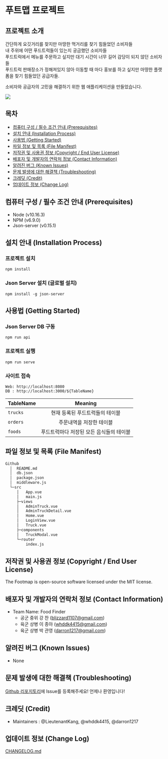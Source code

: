 # 푸트맵 프로젝트

## 프로젝트 소개

간단하게 요깃거리를 찾지만 마땅한 먹거리를 찾기 힘들었던 소비자들<br>
내 주위에 어떤 푸드트럭들이 있는지 궁금했던 소비자들<br>
푸드트럭에서 메뉴를 주문하고 싶지만 대기 시간이 너무 길어 감당이 되지 않던 소비자들<br>
푸드트럭 판매장소가 정해져있지 않아 이동할 때 마다 홍보를 하고 싶지만 마땅한 플랫폼을 찾기 힘들었던 공급자들.<br>

소비자와 공급자의 고민을 해결하기 위한 웹 애플리케이션을 만들었습니다.

<img src="https://github.com/darron1217/footmap-new/blob/master/resources/screenshot1_home.gif?raw=true">

## 목차

- [컴퓨터 구성 / 필수 조건 안내 (Prerequisites)](#컴퓨터-구성--필수-조건-안내-prerequisites)
- [설치 안내 (Installation Process)](#설치-안내-installation-process)
- [사용법 (Getting Started)](#사용법-getting-started)
- [파일 정보 및 목록 (File Manifest)](#파일-정보-및-목록-file-manifest)
- [저작권 및 사용권 정보 (Copyright / End User License)](#저작권-및-사용권-정보-copyright--end-user-license)
- [배포자 및 개발자의 연락처 정보 (Contact Information)](#배포자-및-개발자의-연락처-정보-contact-information)
- [알려진 버그 (Known Issues)](#알려진-버그-known-issues)
- [문제 발생에 대한 해결책 (Troubleshooting)](#문제-발생에-대한-해결책-troubleshooting)
- [크레딧 (Credit)](#크레딧-credit)
- [업데이트 정보 (Change Log)](#업데이트-정보-change-log)

## 컴퓨터 구성 / 필수 조건 안내 (Prerequisites)
  * Node (v10.16.3)
  * NPM (v6.9.0)
  * Json-server (v0.15.1)

## 설치 안내 (Installation Process)

### 프로젝트 설치
```
npm install
```

### Json Server 설치 (글로벌 설치)
```
npm install -g json-server
```

## 사용법 (Getting Started)

### Json Server DB 구동
```
npm run api
```

### 프로젝트 실행
```
npm run serve
```

### 사이트 접속
```
Web: http://localhost:8080
DB : http://localhost:3000/${TableName}
```
| TableName | Meaning |
|-----------|:-------:|
| `trucks`  | 현재 등록된 푸드트럭들의 테이블          |
| `orders`  | 주문내역을 저장한 테이블                |
| `foods`   | 푸드트럭마다 저장된 모든 음식들의 테이블 |

## 파일 정보 및 목록 (File Manifest)

```sh
Github
  │  README.md
  │  db.json
  │  package.json
  │  middleware.js
  └─src
     │   App.vue
     │   main.js
     ├─views
     │   AdminTruck.vue
     │   AdminTruckDetail.vue
     │   Home.vue
     │   LoginView.vue
     │   Truck.vue
     ├─components
     │   TruckModal.vue
     └─router
         index.js
```

## 저작권 및 사용권 정보 (Copyright / End User License)

The Footmap is open-source software licensed under the MIT license.

## 배포자 및 개발자의 연락처 정보 (Contact Information)

+ Team Name: Food Finder
  - 공군 중위 강 찬   (blizzard1107@gmail.com)
  - 육군 상병 이 종아 (whddk4415@gmail.com)
  - 육군 상병 박 관영 (darron1217@gmail.com)

## 알려진 버그 (Known Issues)

- None

## 문제 발생에 대한 해결책 (Troubleshooting)

[Github 리포지토리](https://github.com/darron1217/footmap-new/)에 Issue를 등록해주세요! 언제나 환영입니다!

## 크레딧 (Credit)

- Maintainers : @LieutenantKang, @whddk4415, @darron1217

## 업데이트 정보 (Change Log)

[CHANGELOG.md](https://github.com/darron1217/footmap-new/blob/master/CHANGELOG.md)
